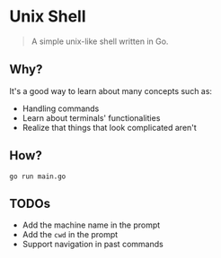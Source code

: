 # Unix Shell

> A simple unix-like shell written in Go.

## Why?

It's a good way to learn about many concepts such as:

- Handling commands
- Learn about terminals' functionalities
- Realize that things that look complicated aren't

## How?

    go run main.go


## TODOs

- Add the machine name in the prompt
- Add the `cwd` in the prompt
- Support navigation in past commands